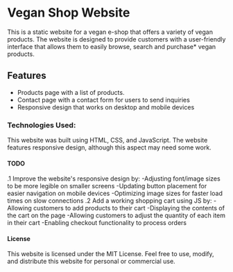 # Vegan Shop Website
This is a static website for a vegan e-shop that offers a variety of vegan products. The website is designed to provide customers with a user-friendly interface that allows them to easily browse, search and purchase* vegan products.

## Features

- Products page with a list of products.
- Contact page with a contact form for users to send inquiries
- Responsive design that works on desktop and mobile devices

### Technologies Used:
This website was built using HTML, CSS, and JavaScript. The website features responsive design, although this aspect may need some work.

#### TODO
.1 Improve the website's responsive design by:
-Adjusting font/image sizes to be more legible on smaller screens
-Updating button placement for easier navigation on mobile devices
-Optimizing image sizes for faster load times on slow connections
.2 Add a working shopping cart using JS by:
-Allowing customers to add products to their cart
-Displaying the contents of the cart on the page
-Allowing customers to adjust the quantity of each item in their cart
-Enabling checkout functionality to process orders

#### License
This website is licensed under the MIT License. Feel free to use, modify, and distribute this website for personal or commercial use.

